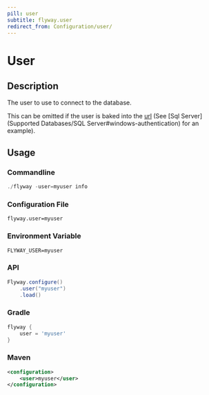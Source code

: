 ```yaml
---
pill: user
subtitle: flyway.user
redirect_from: Configuration/user/
---
```


# User

## Description
The user to use to connect to the database.

This can be omitted if the user is baked into the [url](Configuration/parameters/url) (See [Sql Server](Supported Databases/SQL Server#windows-authentication) for an example).

## Usage

### Commandline
```powershell
./flyway -user=myuser info
```

### Configuration File
```properties
flyway.user=myuser
```

### Environment Variable
```properties
FLYWAY_USER=myuser
```

### API
```java
Flyway.configure()
    .user("myuser")
    .load()
```

### Gradle
```groovy
flyway {
    user = 'myuser'
}
```

### Maven
```xml
<configuration>
    <user>myuser</user>
</configuration>
```

